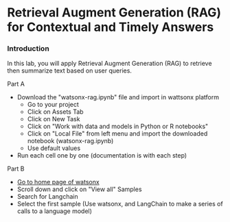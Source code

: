 # Retrieval Augment Generation (RAG) for Contextual and Timely Answers

### Introduction
In this lab, you will apply Retrieval Augment Generation (RAG) to retrieve then summarize text based on user queries.  

Part A 
  - Download the "watsonx-rag.ipynb" file and import in wattsonx platform
    - Go to your project
    - Click on Assets Tab
    - Click on New Task
    - Click on "Work with data and models in Python or R notebooks"
    - Click on "Local File" from left menu and import the downloaded notebook (watsonx-rag.ipynb)
    - Use default values
  - Run each cell one by one (documentation is with each step)

Part B
  - [Go to home page of watsonx](https://dataplatform.cloud.ibm.com/wx/home?context=wx)
  - Scroll down and click on "View all" Samples
  - Search for Langchain
  - Select the first sample (Use watsonx, and LangChain to make a series of calls to a language model)

